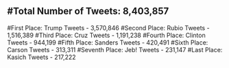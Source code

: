#Total Number of Tweets: 8,403,857 
---
#First Place: Trump Tweets - 3,570,846
#Second Place: Rubio Tweets - 1,516,389
#Third Place: Cruz Tweets - 1,191,238
#Fourth Place: Clinton Tweets - 944,199
#Fifth Place: Sanders Tweets - 420,491
#Sixth Place: Carson Tweets - 313,311
#Seventh Place: Jeb! Tweets - 231,147
#Last Place: Kasich Tweets - 217,222
